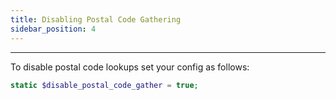 ```yaml
---
title: Disabling Postal Code Gathering
sidebar_position: 4
---
```


---

To disable postal code lookups set your config as follows:

```php
static $disable_postal_code_gather = true;
```
